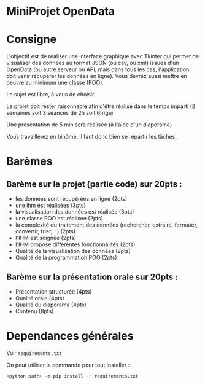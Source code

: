 # MiniProjet OpenData


# Consigne
L'objectif est de réaliser une interface graphique avec Tkinter qui permet de visualiser des données au format JSON (ou csv, ou xml) issues d'un OpenData (ou autre serveur ou API, mais dans tous les cas, l'application doit venir récupérer les données en ligne). Vous devrez aussi mettre en oeuvre au minimum une classe (POO).

Le sujet est libre, à vous de choisir.

Le projet doit rester raisonnable afin d'être réalisé dans le temps imparti (2 semaines soit 3 séances de 2h soit 6h)gui

Une présentation de 5 min sera réalisée (à l'aide d'un diaporama)

Vous travaillerez en binôme, il faut donc bien se répartir les tâches.

# Barèmes 
## Barème sur le projet (partie code) sur 20pts :

- les données sont récupérées en ligne (2pts)
- une ihm est réalisées (3pts)
- la visualisation des données est réalisée (3pts)
- une classe POO est réalisée (2pts)
- la complexité du traitement des données (rechercher, extraire, formater, convertir, trier,...) (2pts)
- l'IHM est soignée (2pts)
- l'IHM propose différentes fonctionnalités (2pts)
- Qualité de la visualisation des données (2pts)
- Qualité de la programmation POO (2pts)

## Barème sur la présentation orale sur 20pts :

- Présentation structurée (4pts)
- Qualité orale (4pts)
- Qualité du diaporama (4pts)
- Contenu (8pts)

# Dependances générales

Voir `requirements.txt`

On peut utiliser la commande pour tout installer :
```sh
<python path> -m pip install -r requirements.txt
```
